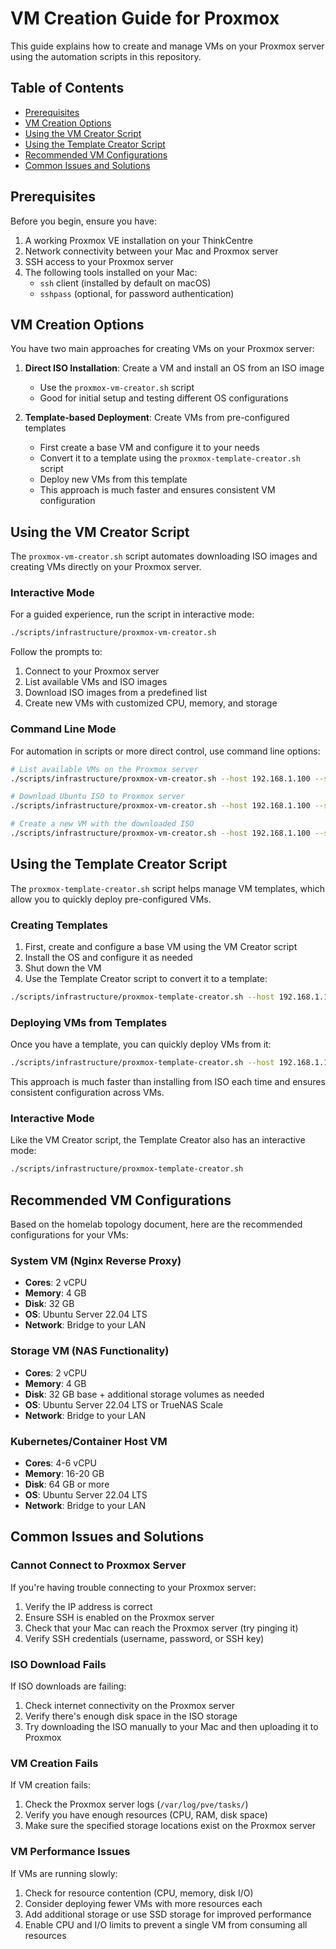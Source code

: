 # VM Creation Guide for Proxmox

This guide explains how to create and manage VMs on your Proxmox server using the automation scripts in this repository.

## Table of Contents
- [Prerequisites](#prerequisites)
- [VM Creation Options](#vm-creation-options)
- [Using the VM Creator Script](#using-the-vm-creator-script)
- [Using the Template Creator Script](#using-the-template-creator-script)
- [Recommended VM Configurations](#recommended-vm-configurations)
- [Common Issues and Solutions](#common-issues-and-solutions)

## Prerequisites

Before you begin, ensure you have:

1. A working Proxmox VE installation on your ThinkCentre
2. Network connectivity between your Mac and Proxmox server
3. SSH access to your Proxmox server
4. The following tools installed on your Mac:
   - `ssh` client (installed by default on macOS)
   - `sshpass` (optional, for password authentication)

## VM Creation Options

You have two main approaches for creating VMs on your Proxmox server:

1. **Direct ISO Installation**: Create a VM and install an OS from an ISO image
   - Use the `proxmox-vm-creator.sh` script
   - Good for initial setup and testing different OS configurations

2. **Template-based Deployment**: Create VMs from pre-configured templates
   - First create a base VM and configure it to your needs
   - Convert it to a template using the `proxmox-template-creator.sh` script
   - Deploy new VMs from this template
   - This approach is much faster and ensures consistent VM configuration

## Using the VM Creator Script

The `proxmox-vm-creator.sh` script automates downloading ISO images and creating VMs directly on your Proxmox server.

### Interactive Mode

For a guided experience, run the script in interactive mode:

```bash
./scripts/infrastructure/proxmox-vm-creator.sh
```

Follow the prompts to:
1. Connect to your Proxmox server
2. List available VMs and ISO images
3. Download ISO images from a predefined list
4. Create new VMs with customized CPU, memory, and storage

### Command Line Mode

For automation in scripts or more direct control, use command line options:

```bash
# List available VMs on the Proxmox server
./scripts/infrastructure/proxmox-vm-creator.sh --host 192.168.1.100 --ssh-key ~/.ssh/id_rsa --list-vms

# Download Ubuntu ISO to Proxmox server
./scripts/infrastructure/proxmox-vm-creator.sh --host 192.168.1.100 --ssh-key ~/.ssh/id_rsa --download-iso ubuntu-22.04-live-server-amd64.iso

# Create a new VM with the downloaded ISO
./scripts/infrastructure/proxmox-vm-creator.sh --host 192.168.1.100 --ssh-key ~/.ssh/id_rsa --create-vm --vm-name "ubuntu-server" --vm-cores 2 --vm-memory 4096 --vm-disk-size 32 --iso-file ubuntu-22.04-live-server-amd64.iso --start-vm
```

## Using the Template Creator Script

The `proxmox-template-creator.sh` script helps manage VM templates, which allow you to quickly deploy pre-configured VMs.

### Creating Templates

1. First, create and configure a base VM using the VM Creator script
2. Install the OS and configure it as needed
3. Shut down the VM
4. Use the Template Creator script to convert it to a template:

```bash
./scripts/infrastructure/proxmox-template-creator.sh --host 192.168.1.100 --ssh-key ~/.ssh/id_rsa --create-template --source-vm 100 --template-name "Ubuntu Server Template" --template-desc "Ubuntu 22.04 minimal install"
```

### Deploying VMs from Templates

Once you have a template, you can quickly deploy VMs from it:

```bash
./scripts/infrastructure/proxmox-template-creator.sh --host 192.168.1.100 --ssh-key ~/.ssh/id_rsa --create-vm --template-id 900 --vm-name "Web Server" --start-vm
```

This approach is much faster than installing from ISO each time and ensures consistent configuration across VMs.

### Interactive Mode

Like the VM Creator script, the Template Creator also has an interactive mode:

```bash
./scripts/infrastructure/proxmox-template-creator.sh
```

## Recommended VM Configurations

Based on the homelab topology document, here are the recommended configurations for your VMs:

### System VM (Nginx Reverse Proxy)
- **Cores**: 2 vCPU
- **Memory**: 4 GB
- **Disk**: 32 GB
- **OS**: Ubuntu Server 22.04 LTS
- **Network**: Bridge to your LAN

### Storage VM (NAS Functionality)
- **Cores**: 2 vCPU
- **Memory**: 4 GB
- **Disk**: 32 GB base + additional storage volumes as needed
- **OS**: Ubuntu Server 22.04 LTS or TrueNAS Scale
- **Network**: Bridge to your LAN

### Kubernetes/Container Host VM
- **Cores**: 4-6 vCPU
- **Memory**: 16-20 GB
- **Disk**: 64 GB or more
- **OS**: Ubuntu Server 22.04 LTS
- **Network**: Bridge to your LAN

## Common Issues and Solutions

### Cannot Connect to Proxmox Server

If you're having trouble connecting to your Proxmox server:

1. Verify the IP address is correct
2. Ensure SSH is enabled on the Proxmox server
3. Check that your Mac can reach the Proxmox server (try pinging it)
4. Verify SSH credentials (username, password, or SSH key)

### ISO Download Fails

If ISO downloads are failing:

1. Check internet connectivity on the Proxmox server
2. Verify there's enough disk space in the ISO storage
3. Try downloading the ISO manually to your Mac and then uploading it to Proxmox

### VM Creation Fails

If VM creation fails:

1. Check the Proxmox server logs (`/var/log/pve/tasks/`)
2. Verify you have enough resources (CPU, RAM, disk space)
3. Make sure the specified storage locations exist on the Proxmox server

### VM Performance Issues

If VMs are running slowly:

1. Check for resource contention (CPU, memory, disk I/O)
2. Consider deploying fewer VMs with more resources each
3. Add additional storage or use SSD storage for improved performance
4. Enable CPU and I/O limits to prevent a single VM from consuming all resources 